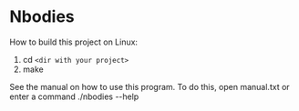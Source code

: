 # Nbodies
How to build this project on Linux:  
1. cd `<dir with your project>`  
2. make

See the manual on how to use this program. To do this, open manual.txt or  
enter a command ./nbodies --help  
